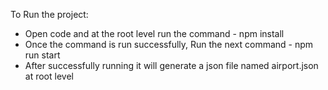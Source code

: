 To Run the project:

- Open code and at the root level run the command - npm install
- Once the command is run successfully, Run the next command - npm run start
- After successfully running it will generate a json file named airport.json at root level